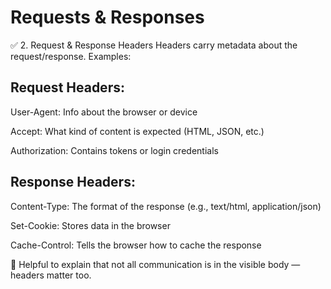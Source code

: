 #  Requests & Responses 

✅ 2. Request & Response Headers
Headers carry metadata about the request/response. Examples:

## Request Headers:
User-Agent: Info about the browser or device

Accept: What kind of content is expected (HTML, JSON, etc.)

Authorization: Contains tokens or login credentials




## Response Headers:
Content-Type: The format of the response (e.g., text/html, application/json)

Set-Cookie: Stores data in the browser

Cache-Control: Tells the browser how to cache the response

🔹 Helpful to explain that not all communication is in the visible body — headers matter too.

